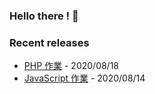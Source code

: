 ### Hello there ! 👋

### Recent releases
* [PHP 作業](https://github.com/iusam-chong/Homework/tree/master/HW-0818-PHP) - 2020/08/18
* [JavaScript 作業](https://github.com/iusam-chong/Homework/tree/master/HW-0814-JS) - 2020/08/14

<!--
**iusam-chong/iusam-chong** is a ✨ _special_ ✨ repository because its `README.md` (this file) appears on your GitHub profile.

Here are some ideas to get you started:

- 🔭 I’m currently working on ...
- 🌱 I’m currently learning ...
- 👯 I’m looking to collaborate on ...
- 🤔 I’m looking for help with ...
- 💬 Ask me about ...
- 📫 How to reach me: ...
- 😄 Pronouns: ...
- ⚡ Fun fact: ...
-->
